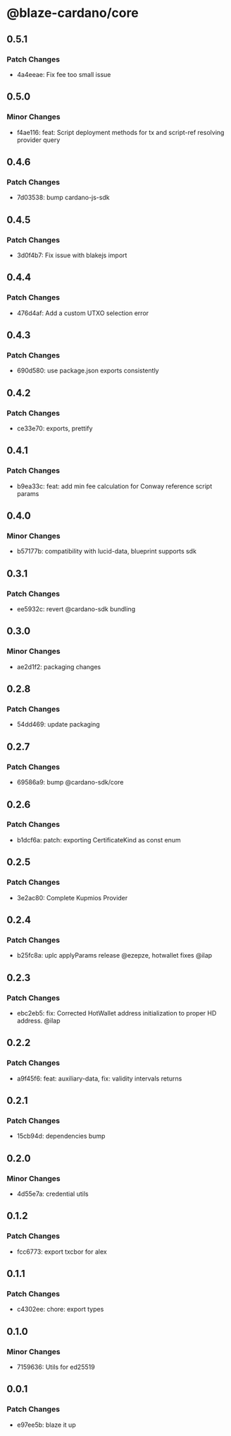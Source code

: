# @blaze-cardano/core

## 0.5.1

### Patch Changes

- 4a4eeae: Fix fee too small issue

## 0.5.0

### Minor Changes

- f4ae116: feat: Script deployment methods for tx and script-ref resolving provider query

## 0.4.6

### Patch Changes

- 7d03538: bump cardano-js-sdk

## 0.4.5

### Patch Changes

- 3d0f4b7: Fix issue with blakejs import

## 0.4.4

### Patch Changes

- 476d4af: Add a custom UTXO selection error

## 0.4.3

### Patch Changes

- 690d580: use package.json exports consistently

## 0.4.2

### Patch Changes

- ce33e70: exports, prettify

## 0.4.1

### Patch Changes

- b9ea33c: feat: add min fee calculation for Conway reference script params

## 0.4.0

### Minor Changes

- b57177b: compatibility with lucid-data, blueprint supports sdk

## 0.3.1

### Patch Changes

- ee5932c: revert @cardano-sdk bundling

## 0.3.0

### Minor Changes

- ae2d1f2: packaging changes

## 0.2.8

### Patch Changes

- 54dd469: update packaging

## 0.2.7

### Patch Changes

- 69586a9: bump @cardano-sdk/core

## 0.2.6

### Patch Changes

- b1dcf6a: patch: exporting CertificateKind as const enum

## 0.2.5

### Patch Changes

- 3e2ac80: Complete Kupmios Provider

## 0.2.4

### Patch Changes

- b25fc8a: uplc applyParams release @ezepze, hotwallet fixes @ilap

## 0.2.3

### Patch Changes

- ebc2eb5: fix: Corrected HotWallet address initialization to proper HD address. @ilap

## 0.2.2

### Patch Changes

- a9f45f6: feat: auxiliary-data, fix: validity intervals returns

## 0.2.1

### Patch Changes

- 15cb94d: dependencies bump

## 0.2.0

### Minor Changes

- 4d55e7a: credential utils

## 0.1.2

### Patch Changes

- fcc6773: export txcbor for alex

## 0.1.1

### Patch Changes

- c4302ee: chore: export types

## 0.1.0

### Minor Changes

- 7159636: Utils for ed25519

## 0.0.1

### Patch Changes

- e97ee5b: blaze it up
